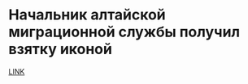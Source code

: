 # Начальник алтайской миграционной службы получил взятку иконой



[LINK](https://varlamov.ru/3697603.html)